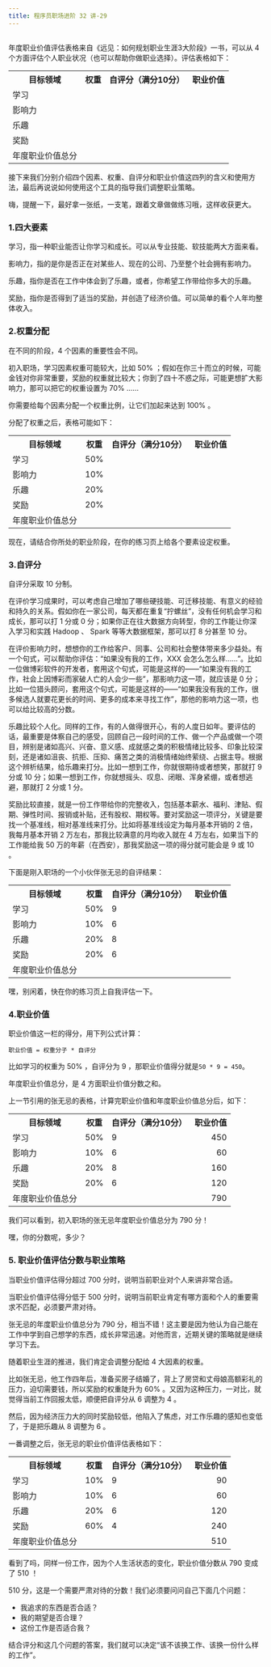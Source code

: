 ```yaml
---
title: 程序员职场进阶 32 讲-29
---
```

<article id="topicContainer" class="column_content"><h2 class="topic_title"></h2><div><p>年度职业价值评估表格来自《远见：如何规划职业生涯3大阶段》一书，可以从 4 个方面评估个人职业状况（也可以帮助你做职业选择）。评估表格如下：</p>
<table>
<tr>
  <th>目标领域</th>
  <th>权重</th>
  <th>自评分（满分10分）</th>
  <th>职业价值</th>
</tr>
<tr>
  <td>学习</td>
  <td></td>
  <td></td>
  <td></td>
</tr>
<tr>
  <td>影响力</td>
  <td></td>
  <td></td>
  <td></td>
</tr>
<tr>
  <td>乐趣</td>
  <td></td>
  <td></td>
  <td></td>
</tr>
<tr>
  <td>奖励</td>
  <td></td>
  <td></td>
  <td></td>
</tr>
<tr>
  <td>年度职业价值总分</td>
  <td colspan='3'></td>
</tr>
</table>
<p>接下来我们分别介绍四个因素、权重、自评分和职业价值这四列的含义和使用方法，最后再说说如何使用这个工具的指导我们调整职业策略。</p>
<p>嗨，提醒一下，最好拿一张纸，一支笔，跟着文章做做练习哦，这样收获更大。</p>
<h3 id="1">1.四大要素</h3>
<p>学习，指一种职业能否让你学习和成长。可以从专业技能、软技能两大方面来看。</p>
<p>影响力，指的是你是否正在对某些人、现在的公司、乃至整个社会拥有影响力。</p>
<p>乐趣，指你是否在工作中体会到了乐趣，或者，你希望工作带给你多大的乐趣。</p>
<p>奖励，指你是否得到了适当的奖励，并创造了经济价值。可以简单的看个人年均整体收入。</p>
<h3 id="2">2.权重分配</h3>
<p>在不同的阶段，4 个因素的重要性会不同。</p>
<p>初入职场，学习因素权重可能较大，比如 50% ；假如在你三十而立的时候，可能金钱对你非常重要，奖励的权重就比较大；你到了四十不惑之际，可能更想扩大影响力，那可以把它的权重设置为 70% ……</p>
<p>你需要给每个因素分配一个权重比例，让它们加起来达到 100% 。</p>
<p>分配了权重之后，表格可能如下：</p>
<table>
<tr>
  <th>目标领域</th>
  <th>权重</th>
  <th>自评分（满分10分）</th>
  <th>职业价值</th>
</tr>
<tr>
  <td>学习</td>
  <td>50%</td>
  <td></td>
  <td></td>
</tr>
<tr>
  <td>影响力</td>
  <td>10%</td>
  <td></td>
  <td></td>
</tr>
<tr>
  <td>乐趣</td>
  <td>20%</td>
  <td></td>
  <td></td>
</tr>
<tr>
  <td>奖励</td>
  <td>20%</td>
  <td></td>
  <td></td>
</tr>
<tr>
  <td>年度职业价值总分</td>
  <td colspan='3'></td>
</tr>
</table>
<p>现在，请结合你所处的职业阶段，在你的练习页上给各个要素设定权重。</p>
<h3 id="3">3.自评分</h3>
<p>自评分采取 10 分制。</p>
<p>在评价学习成果时，可以考虑自己增加了哪些硬技能、可迁移技能、有意义的经验和持久的关系。假如你在一家公司，每天都在重复“拧螺丝”，没有任何机会学习和成长，那可以打 1 分或 0 分；如果你正在往大数据方向转型，你的工作能让你深入学习和实践 Hadoop 、 Spark 等等大数据框架，那可以打 8 分甚至 10 分。</p>
<p>在评价影响力时，想想你的工作给客户、同事、公司和社会整体带来多少益处。有一个句式，可以帮助你评估：“如果没有我的工作，XXX  会怎么怎么样……”。比如一位做博彩软件的开发者，套用这个句式，可能是这样的——“如果没有我的工作，社会上因博彩而家破人亡的人会少一些”，那影响力这一项，就应该是 0 分；比如一位猎头顾问，套用这个句式，可能是这样的——“如果我没有我的工作，很多候选人就要花更长的时间、更多的成本来寻找工作”，那他的影响力这一项，也可以给比较高的分数。</p>
<p>乐趣比较个人化。同样的工作，有的人做得很开心，有的人度日如年。要评估的话，最重要是体察自己的感受，回顾自己一段时间的工作、做一个产品或做一个项目，辨别是诸如高兴、兴奋、意义感、成就感之类的积极情绪比较多、印象比较深刻，还是诸如沮丧、抗拒、压抑、痛苦之类的消极情绪始终萦绕、占据主导。根据这个辨析结果，给乐趣来打分。比如一想到工作，你就很期待或者想笑，那就打 9 分或 10 分；如果一想到工作，你就想摇头、叹息、闭眼、浑身紧绷，或者想逃避，那就打 2 分或 1 分。</p>
<p>奖励比较直接，就是一份工作带给你的完整收入，包括基本薪水、福利、津贴、假期、弹性时间、报销或补贴，还有股权、期权等。要对奖励这一项评分，关键是要找一个基准线，相对基准线来打分。比如将基准线设定为每月基本开销的 2 倍，我每月基本开销 2 万左右，那我比较满意的月均收入就在 4 万左右，如果当下的工作能给我 50 万的年薪（在西安），那我奖励这一项的得分就可能会是 9 或 10 。</p>
<p>下面是刚入职场的一个小伙伴张无忌的自评结果：</p>
<table>
<tr>
  <th>目标领域</th>
  <th>权重</th>
  <th>自评分（满分10分）</th>
  <th>职业价值</th>
</tr>
<tr>
  <td>学习</td>
  <td>50%</td>
  <td>9</td>
  <td></td>
</tr>
<tr>
  <td>影响力</td>
  <td>10%</td>
  <td>6</td>
  <td></td>
</tr>
<tr>
  <td>乐趣</td>
  <td>20%</td>
  <td>8</td>
  <td></td>
</tr>
<tr>
  <td>奖励</td>
  <td>20%</td>
  <td>6</td>
  <td></td>
</tr>
<tr>
  <td>年度职业价值总分</td>
  <td colspan='3'></td>
</tr>
</table>
<p>嘿，别闲着，快在你的练习页上自我评估一下。</p>
<h3 id="4">4.职业价值</h3>
<p>职业价值这一栏的得分，用下列公式计算：</p>
<p><code>职业价值 = 权重分子 * 自评分</code></p>
<p>比如学习的权重为 50% ，自评分为 9 ，那职业价值得分就是<code>50 * 9 = 450</code>。</p>
<p>年度职业价值总分，是 4 方面职业价值分数之和。</p>
<p>上一节引用的张无忌的表格，计算完职业价值和年度职业价值总分后，如下：</p>
<table>
<tr>
  <th>目标领域</th>
  <th>权重</th>
  <th>自评分（满分10分）</th>
  <th>职业价值</th>
</tr>
<tr>
  <td>学习</td>
  <td>50%</td>
  <td>9</td>
  <td align="right">450</td>
</tr>
<tr>
  <td>影响力</td>
  <td>10%</td>
  <td>6</td>
  <td align="right">60</td>
</tr>
<tr>
  <td>乐趣</td>
  <td>20%</td>
  <td>8</td>
  <td align="right">160</td>
</tr>
<tr>
  <td>奖励</td>
  <td>20%</td>
  <td>6</td>
  <td align="right">120</td>
</tr>
<tr>
  <td>年度职业价值总分</td>
  <td colspan='3' align="right">790</td>
</tr>
</table>
<p>我们可以看到，初入职场的张无忌年度职业价值总分为 790 分！</p>
<p>嘿，你的分数呢，多少？</p>
<h3 id="5">5. 职业价值评估分数与职业策略</h3>
<p>当职业价值评估得分超过 700 分时，说明当前职业对个人来讲非常合适。</p>
<p>当职业价值评估得分低于 500 分时，说明当前职业肯定有哪方面和个人的重要需求不匹配，必须要严肃对待。</p>
<p>张无忌的年度职业价值总分为 790 分，相当不错！这主要是因为他认为自己能在工作中学到自己想学的东西，成长非常迅速。对他而言，近期关键的策略就是继续学习下去。</p>
<p>随着职业生涯的推进，我们肯定会调整分配给 4 大因素的权重。</p>
<p>比如张无忌，他工作四年后，准备买房子结婚了，背上了房贷和丈母娘高额彩礼的压力，迫切需要钱，所以奖励的权重陡升为 60% 。又因为这种压力，一对比，就觉得当前工作回报太低，顺便把自评分从 6 调整为 4 。</p>
<p>然后，因为经济压力大的同时奖励较低，他陷入了焦虑，对工作乐趣的感知也变低了，于是把乐趣从 8 调整为 6 。</p>
<p>一番调整之后，张无忌的职业价值评估表格如下：</p>
<table>
<tr>
  <th>目标领域</th>
  <th>权重</th>
  <th>自评分（满分10分）</th>
  <th>职业价值</th>
</tr>
<tr>
  <td>学习</td>
  <td>10%</td>
  <td>9</td>
  <td align="right">90</td>
</tr>
<tr>
  <td>影响力</td>
  <td>10%</td>
  <td>6</td>
  <td align="right">60</td>
</tr>
<tr>
  <td>乐趣</td>
  <td>20%</td>
  <td>6</td>
  <td align="right">120</td>
</tr>
<tr>
  <td>奖励</td>
  <td>60%</td>
  <td>4</td>
  <td align="right">240</td>
</tr>
<tr>
  <td>年度职业价值总分</td>
  <td colspan='3' align="right">510</td>
</tr>
</table>
<p>看到了吗，同样一份工作，因为个人生活状态的变化，职业价值分数从 790 变成了 510 ！</p>
<p>510 分，这是一个需要严肃对待的分数！我们必须要问问自己下面几个问题：</p>
<ul>
<li>我追求的东西是否合适？</li>
<li>我的期望是否合理？</li>
<li>这份工作是否适合我？</li>
</ul>
<p>结合评分和这几个问题的答案，我们就可以决定“该不该换工作、该换一份什么样的工作”。</p></div></article>